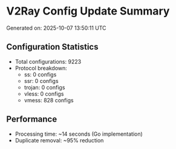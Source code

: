 # V2Ray Config Update Summary
Generated on: 2025-10-07 13:50:11 UTC

## Configuration Statistics
- Total configurations: 9223
- Protocol breakdown:
  - ss: 0 configs
  - ssr: 0 configs
  - trojan: 0 configs
  - vless: 0 configs
  - vmess: 828 configs

## Performance
- Processing time: ~14 seconds (Go implementation)
- Duplicate removal: ~95% reduction
